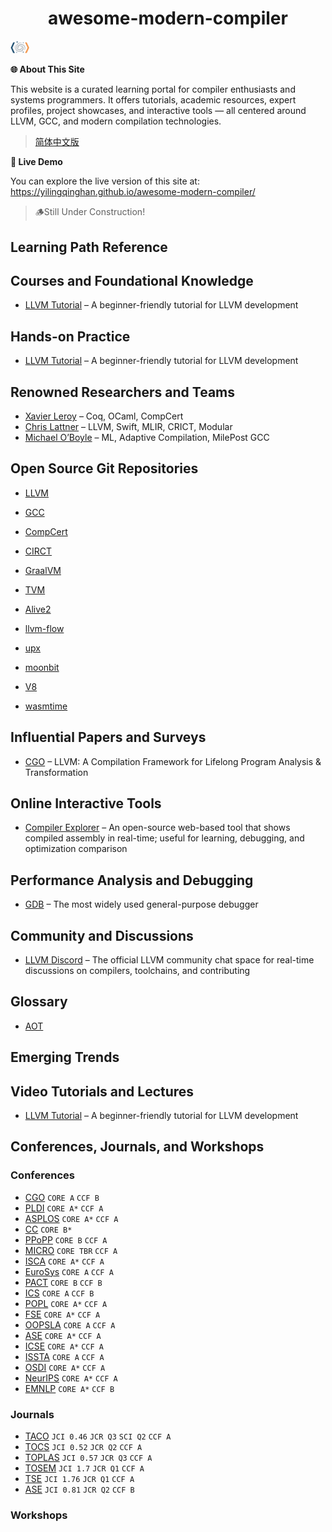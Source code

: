 <h1 style="text-align:center">awesome-modern-compiler</h1>
<span style="text-align: center;">
  <img src="assets/imgs/cg.png" width="120" alt="Logo" style="zoom: 25%;">
</span>

 **🌐 About This Site**

This website is a curated learning portal for compiler enthusiasts and systems programmers. It offers tutorials, academic resources, expert profiles, project showcases, and interactive tools — all centered around LLVM, GCC, and modern compilation technologies.

> [简体中文版](README.zh.md)

**🚀 Live Demo**

You can explore the live version of this site at: https://yilingqinghan.github.io/awesome-modern-compiler/

> 🪵Still Under Construction!

## Learning Path Reference

## Courses and Foundational Knowledge

- [LLVM Tutorial](https://llvm.org/docs/tutorial/) – A beginner-friendly tutorial for LLVM development

## Hands-on Practice

- [LLVM Tutorial](https://llvm.org/docs/tutorial/) – A beginner-friendly tutorial for LLVM development

## Renowned Researchers and Teams

- [Xavier Leroy](https://github.com/xavierleroy) – Coq, OCaml, CompCert
- [Chris Lattner](https://en.wikipedia.org/wiki/Chris_Lattner) – LLVM, Swift, MLIR, CRICT, Modular
- [Michael O’Boyle](https://en.wikipedia.org/wiki/Michael_O%27Boyle) – ML, Adaptive Compilation, MilePost GCC

## Open Source Git Repositories

- [LLVM](https://github.com/llvm/llvm-project) <!--![llvm](https://llvm.org/img/LLVMWyvernSmall.png)-->

- [GCC](https://gcc.gnu.org/) <!--![gcc](https://upload.wikimedia.org/wikipedia/commons/a/af/GNU_Compiler_Collection_logo.svg)-->

- [CompCert](https://github.com/AbsInt/CompCert) <!--![compcert](https://compcert.org/acm-award-2.png)-->

- [CIRCT](https://github.com/llvm/circt) <!--![circt](https://circt.llvm.org/includes/img/circt-logo.svg)-->

- [GraalVM](https://github.com/oracle/graal) <!--![graal](https://github.com/oracle/graal/raw/master/.github/assets/logo_320x64.svg)-->

- [TVM](https://github.com/apache/tvm) <!--![tvm](https://raw.githubusercontent.com/apache/tvm-site/main/images/logo/tvm-logo-small.png)-->

- [Alive2](https://github.com/AliveToolkit/alive2) <!--![alive2](https://github.com/AliveToolkit/alive2/raw/master/imgs/alive2.png)-->

- [llvm-flow](https://github.com/kc-ml2/llvm-flow) <!--![llvm-flow](https://github.com/kc-ml2/llvm-flow/raw/main/logo.png)-->

- [upx](https://github.com/upx/upx) <!--![upx](assets/imgs/git/upx.png)-->

- [moonbit](https://github.com/moonbitlang/core) <!--![moonbit](https://avatars.githubusercontent.com/u/124848646?s=200&v=4)-->

- [V8](https://github.com/v8/v8) <!--![v8](https://avatars.githubusercontent.com/u/113781?s=200&v=4)-->

- [wasmtime](https://github.com/bytecodealliance/wasmtime) <!--![wasmtime](https://avatars.githubusercontent.com/u/54038801?s=200&v=4)-->

## Influential Papers and Surveys

- [CGO](http://dl.acm.org/doi/10.5555/977395.977673) – LLVM: A Compilation Framework for Lifelong Program Analysis & Transformation

## Online Interactive Tools

- [Compiler Explorer](https://godbolt.org/) – An open-source web-based tool that shows compiled assembly in real-time; useful for learning, debugging, and optimization comparison

## Performance Analysis and Debugging

- [GDB](https://www.gnu.org/software/gdb/) – The most widely used general-purpose debugger

## Community and Discussions

- [LLVM Discord](https://discord.com/invite/xS7Z362) – The official LLVM community chat space for real-time discussions on compilers, toolchains, and contributing

## Glossary

- [AOT](https://en.wikipedia.org/wiki/Ahead-of-time_compilation)

## Emerging Trends

## Video Tutorials and Lectures

- [LLVM Tutorial](https://llvm.org/docs/tutorial/) – A beginner-friendly tutorial for LLVM development

## Conferences, Journals, and Workshops

### Conferences

- [CGO](https://dl.acm.org/conference/cgo) `CORE A` `CCF B`
- [PLDI](https://dl.acm.org/conference/pldi) `CORE A*` `CCF A`
- [ASPLOS](https://dl.acm.org/conference/asplos) `CORE A*` `CCF A`
- [CC](https://dl.acm.org/conference/cc) `CORE B*`
- [PPoPP](https://dl.acm.org/conference/ppopp) `CORE B` `CCF A`
- [MICRO](https://dl.acm.org/conference/micro) `CORE TBR` `CCF A`
- [ISCA](https://dl.acm.org/conference/isca) `CORE A*` `CCF A`
- [EuroSys](https://dl.acm.org/conference/eurosys) `CORE A` `CCF A`
- [PACT](https://dl.acm.org/conference/pact) `CORE B` `CCF B`
- [ICS](https://dl.acm.org/conference/ics) `CORE A` `CCF B`
- [POPL](https://dl.acm.org/conference/popl) `CORE A*` `CCF A`
- [FSE](https://dl.acm.org/conference/fse) `CORE A*` `CCF A`
- [OOPSLA](https://dl.acm.org/journal/pacmpl) `CORE A` `CCF A`
- [ASE](https://dl.acm.org/conference/ase) `CORE A*` `CCF A`
- [ICSE](https://dl.acm.org/conference/icse) `CORE A*` `CCF A`
- [ISSTA](https://dl.acm.org/conference/issta) `CORE A` `CCF A`
- [OSDI](https://dl.acm.org/conference/osdi) `CORE A*` `CCF A`
- [NeurIPS](https://dl.acm.org/conference/nips) `CORE A*` `CCF A`
- [EMNLP](https://dl.acm.org/conference/emnlp) `CORE A*` `CCF B`

### Journals

- [TACO](https://dl.acm.org/journal/taco) `JCI 0.46` `JCR Q3` `SCI Q2` `CCF A`
- [TOCS](https://dl.acm.org/journal/tocs) `JCI 0.52` `JCR Q2` `CCF A`
- [TOPLAS](https://dl.acm.org/journal/toplas) `JCI 0.57` `JCR Q3` `CCF A`
- [TOSEM](https://dl.acm.org/journal/tosem) `JCI 1.7` `JCR Q1` `CCF A`
- [TSE](https://ieeexplore.ieee.org/xpl/RecentIssue.jsp?punumber=32) `JCI 1.76` `JCR Q1` `CCF A`
- [ASE](https://link.springer.com/journal/10515) `JCI 0.81` `JCR Q2` `CCF B`

### Workshops